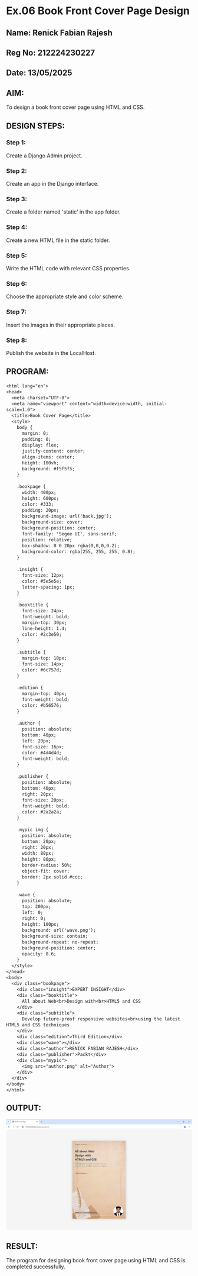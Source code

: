# Ex.06 Book Front Cover Page Design
## Name: Renick Fabian Rajesh
## Reg No: 212224230227
## Date: 13/05/2025

## AIM:
To design a book front cover page using HTML and CSS.

## DESIGN STEPS:

### Step 1:
Create a Django Admin project.

### Step 2:
Create an app in the Django interface.

### Step 3:
Create a folder named 'static' in the app folder.

### Step 4:
Create a new HTML file in the static folder.

### Step 5:
Write the HTML code with relevant CSS properties.

### Step 6:
Choose the appropriate style and color scheme.

### Step 7:
Insert the images in their appropriate places.

### Step 8:
Publish the website in the LocalHost.

## PROGRAM:
```
<html lang="en">
<head>
  <meta charset="UTF-8">
  <meta name="viewport" content="width=device-width, initial-scale=1.0">
  <title>Book Cover Page</title>
  <style>
    body {
      margin: 0;
      padding: 0;
      display: flex;
      justify-content: center;
      align-items: center;
      height: 100vh;
      background: #f5f5f5; 
    }

    .bookpage {
      width: 400px;
      height: 600px;
      color: #333; 
      padding: 20px;
      background-image: url('back.jpg'); 
      background-size: cover;
      background-position: center;
      font-family: 'Segoe UI', sans-serif;
      position: relative;
      box-shadow: 0 0 20px rgba(0,0,0,0.2);
      background-color: rgba(255, 255, 255, 0.8);
    }

    .insight {
      font-size: 12px;
      color: #5e5e5e; 
      letter-spacing: 1px;
    }

    .booktitle {
      font-size: 24px;
      font-weight: bold;
      margin-top: 30px;
      line-height: 1.4;
      color: #2c3e50; 
    }

    .subtitle {
      margin-top: 10px;
      font-size: 14px;
      color: #6c757d; 
    }

    .edition {
      margin-top: 40px;
      font-weight: bold;
      color: #b56576; 
    }

    .author {
      position: absolute;
      bottom: 40px;
      left: 20px;
      font-size: 16px;
      color: #4d4d4d;
      font-weight: bold;
    }

    .publisher {
      position: absolute;
      bottom: 40px;
      right: 20px;
      font-size: 20px;
      font-weight: bold;
      color: #2a2a2a;
    }

    .mypic img {
      position: absolute;
      bottom: 20px;
      right: 20px;
      width: 80px;
      height: 80px;
      border-radius: 50%;
      object-fit: cover;
      border: 2px solid #ccc; 
    }

    .wave {
      position: absolute;
      top: 200px;
      left: 0;
      right: 0;
      height: 100px;
      background: url('wave.png'); 
      background-size: contain;
      background-repeat: no-repeat;
      background-position: center;
      opacity: 0.6; 
    }
  </style>
</head>
<body>
  <div class="bookpage">
    <div class="insight">EXPERT INSIGHT</div>
    <div class="booktitle">
      All about Web<br>Design with<br>HTML5 and CSS
    </div>
    <div class="subtitle">
      Develop future-proof responsive websites<br>using the latest HTML5 and CSS techniques
    </div>
    <div class="edition">Third Edition</div>
    <div class="wave"></div>
    <div class="author">RENICK FABIAN RAJESH</div>
    <div class="publisher">Packt</div>
    <div class="mypic">
      <img src="author.png" alt="Author">
    </div>
  </div>
</body>
</html>
```

## OUTPUT:
![alt text](<Screenshot 2025-05-13 155613-1.png>)

## RESULT:
The program for designing book front cover page using HTML and CSS is completed successfully.
